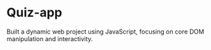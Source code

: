 # Quiz-app
Built a dynamic web project using  JavaScript, focusing on core DOM manipulation and interactivity.
